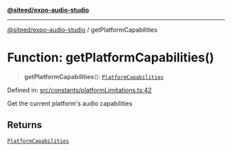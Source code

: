 [**@siteed/expo-audio-studio**](../README.md)

***

[@siteed/expo-audio-studio](../README.md) / getPlatformCapabilities

# Function: getPlatformCapabilities()

> **getPlatformCapabilities**(): [`PlatformCapabilities`](../interfaces/PlatformCapabilities.md)

Defined in: [src/constants/platformLimitations.ts:42](https://github.com/deeeed/expo-audio-stream/blob/1af374ada18ec2cd4edeb151fc0e91e54f783b9e/packages/expo-audio-studio/src/constants/platformLimitations.ts#L42)

Get the current platform's audio capabilities

## Returns

[`PlatformCapabilities`](../interfaces/PlatformCapabilities.md)
